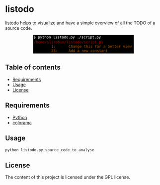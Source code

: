 # listodo
[listodo] helps to visualize and have a simple overview of all the TODO of a source code.

<p align="center">
  <img src="https://github.com/sljrobin/listodo/blob/master/overview.png" alt="listodo"/>
</p>

## Table of contents
* [Requirements]
* [Usage]
* [License]

## Requirements
* [Python]
* [colorama]

## Usage

    python listodo.py source_code_to_analyse


## License
The content of this project is licensed under the GPL license.


[Usage]: /README.md#usage "Usage"
[Requirements]: /README.md#requirements "Requirements"
[Creation of a new report]: /README.md#creation-of-a-new-report "Creation of a new report"
[License]: /README.md#license "License"

[colorama]: https://pypi.python.org/pypi/colorama "colorama"
[listodo]: https://github.com/sljrobin/listodo "listodo"
[Python]: https://www.python.org/ "Python"
